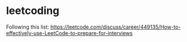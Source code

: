 # leetcoding

Following this list:
https://leetcode.com/discuss/career/449135/How-to-effectively-use-LeetCode-to-prepare-for-interviews


